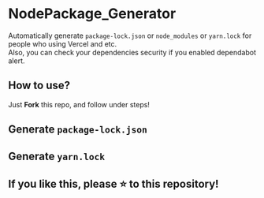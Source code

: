# NodePackage_Generator
Automatically generate `package-lock.json` or `node_modules` or `yarn.lock` for people who using Vercel and etc.  
Also, you can check your dependencies security if you enabled dependabot alert.

## How to use?
Just **Fork** this repo, and follow under steps!

## Generate `package-lock.json`

## Generate `yarn.lock`

## If you like this, please :star: to this repository!
